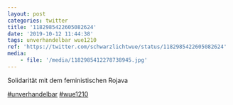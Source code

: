 ```yaml
---
layout: post
categories: twitter
title: '1182985422605082624'
date: '2019-10-12 11:44:38'
tags: unverhandelbar wue1210
ref: 'https://twitter.com/schwarzlichtwue/status/1182985422605082624'
media:
    - file: '/media/1182985412278738945.jpg'
---
```

Solidarität mit dem feministischen Rojava

[#unverhandelbar](/t/unverhandelbar) [#wue1210](/t/wue1210)  

